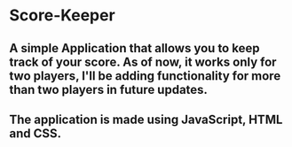 # Score-Keeper
## A simple Application that allows you to keep track of your score. As of now, it works only for two players, I'll be adding functionality for more than two players in future updates.
## The application is made using JavaScript, HTML and CSS.
